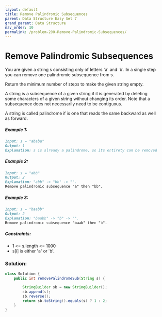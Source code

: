 ```yaml
---
layout: default
title: Remove Palindromic Subsequences
parent: Data Structure Easy Set 7
grand_parent: Data Structure
nav_order: 10
permalink: /problem-200-Remove-Palindromic-Subsequences/
---
```

# Remove Palindromic Subsequences

You are given a string s consisting only of letters 'a' and 'b'. In a single step you can remove one palindromic subsequence from s.

Return the minimum number of steps to make the given string empty.

A string is a subsequence of a given string if it is generated by deleting some characters of a given string without changing its order. Note that a subsequence does not necessarily need to be contiguous.

A string is called palindrome if is one that reads the same backward as well as forward.

##### Example 1:
```markdown
Input: s = "ababa"
Output: 1
Explanation: s is already a palindrome, so its entirety can be removed in a single step.
```
##### Example 2:
```markdown
Input: s = "abb"
Output: 2
Explanation: "abb" -> "bb" -> "".
Remove palindromic subsequence "a" then "bb".
```
##### Example 3:
```markdown
Input: s = "baabb"
Output: 2
Explanation: "baabb" -> "b" -> "".
Remove palindromic subsequence "baab" then "b".
```
##### Constraints:
* 1 <= s.length <= 1000
* s[i] is either 'a' or 'b'.

### Solution:
```java
class Solution {
    public int removePalindromeSub(String s) {
        
        StringBuilder sb = new StringBuilder();
        sb.append(s);
        sb.reverse();
        return sb.toString().equals(s) ? 1 : 2;
    }
}
```